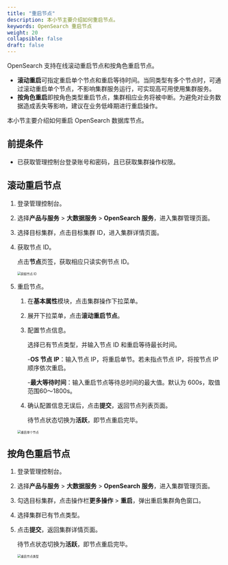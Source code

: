 ```yaml
---
title: "重启节点"
description: 本小节主要介绍如何重启节点。 
keywords: OpenSearch 重启节点
weight: 20
collapsible: false
draft: false
---
```




OpenSearch 支持在线滚动重启节点和按角色重启节点。

- **滚动重启**可指定重启单个节点和重启等待时间。当同类型有多个节点时，可通过滚动重启单个节点，不影响集群服务运行，可实现高可用使用集群服务。
- **按角色重启**即按角色类型重启节点，集群相应业务将被中断。为避免对业务数据造成丢失等影响，建议在业务低峰期进行重启操作。

本小节主要介绍如何重启 OpenSearch 数据库节点。

## 前提条件

- 已获取管理控制台登录账号和密码，且已获取集群操作权限。

## 滚动重启节点

1. 登录管理控制台。
2. 选择**产品与服务** > **大数据服务** > **OpenSearch 服务**，进入集群管理页面。
3. 选择目标集群，点击目标集群 ID，进入集群详情页面。
4. 获取节点 ID。
   
   点击**节点**页签，获取相应只读实例节点 ID。

   <img src="../../../_images/get_node_ip.png" alt="获取节点 ID" style="zoom:50%;" />

5. 重启节点。
   
   1. 在**基本属性**模块，点击集群操作下拉菜单。
   2. 展开下拉菜单，点击**滚动重启节点**。
   3. 配置节点信息。

      选择已有节点类型，并输入节点 ID 和重启等待最长时间。

      -**OS 节点 IP**：输入节点 IP，将重启单节。若未指点节点 IP，将按节点 IP 顺序依次重启。

      -**最大等待时间**：输入重启节点等待总时间的最大值。默认为 600s，取值范围60～1800s。

   4. 确认配置信息无误后，点击**提交**，返回节点列表页面。

      待节点状态切换为**活跃**，即节点重启完毕。

   <img src="../../../_images/restart_single_node.png" alt="重启单个节点" style="zoom:50%;" />

## 按角色重启节点

1. 登录管理控制台。
2. 选择**产品与服务** > **大数据服务** > **OpenSearch 服务**，进入集群管理页面。
3. 勾选目标集群，点击操作栏**更多操作** > **重启**，弹出重启集群角色窗口。
4. 选择集群已有节点类型。
5. 点击**提交**，返回集群详情页面。

    待节点状态切换为**活跃**，即节点重启完毕。

   <img src="../../../_images/restart_node_all.png" alt="重启节点类型" style="zoom:50%;" />